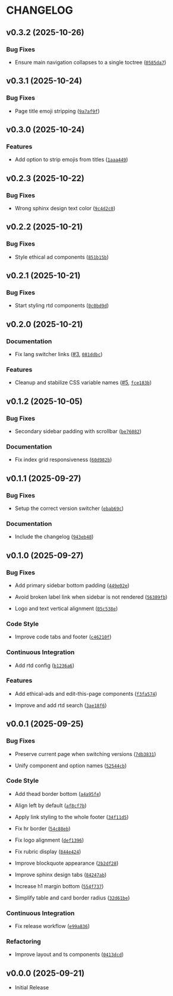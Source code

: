 # CHANGELOG

<!-- version list -->

## v0.3.2 (2025-10-26)

### Bug Fixes

- Ensure main navigation collapses to a single toctree
  ([`0585da7`](https://github.com/aksiome/breeze/commit/0585da7c3c0a05a3e8929fe36e795c710211b66c))


## v0.3.1 (2025-10-24)

### Bug Fixes

- Page title emoji stripping
  ([`9a7af9f`](https://github.com/aksiome/breeze/commit/9a7af9fa0018e6744f333a87d971e13cd160a2bd))


## v0.3.0 (2025-10-24)

### Features

- Add option to strip emojis from titles
  ([`1aaa449`](https://github.com/aksiome/breeze/commit/1aaa44960d937eb9b99f0131d39a2cdb1c70d943))


## v0.2.3 (2025-10-22)

### Bug Fixes

- Wrong sphinx design text color
  ([`9c4d2c0`](https://github.com/aksiome/breeze/commit/9c4d2c032179890417195ee9b485f5842ced64c4))


## v0.2.2 (2025-10-21)

### Bug Fixes

- Style ethical ad components
  ([`851b15b`](https://github.com/aksiome/breeze/commit/851b15b96f580652ea057605102eca7634afc554))


## v0.2.1 (2025-10-21)

### Bug Fixes

- Start styling rtd components
  ([`0c0bd9d`](https://github.com/aksiome/breeze/commit/0c0bd9d567b4fbb65d44700415ad055989808870))


## v0.2.0 (2025-10-21)

### Documentation

- Fix lang switcher links ([#3](https://github.com/aksiome/breeze/pull/3),
  [`081ddbc`](https://github.com/aksiome/breeze/commit/081ddbcd7294365e68969c765fa807a2f5835f5c))

### Features

- Cleanup and stabilize CSS variable names ([#5](https://github.com/aksiome/breeze/pull/5),
  [`fce183b`](https://github.com/aksiome/breeze/commit/fce183b298bdede502b2c400420b9047741200d4))


## v0.1.2 (2025-10-05)

### Bug Fixes

- Secondary sidebar padding with scrollbar
  ([`be76082`](https://github.com/aksiome/breeze/commit/be76082f4040357311dc97f9a9e2b5e50d6573c4))

### Documentation

- Fix index grid responsiveness
  ([`60d982b`](https://github.com/aksiome/breeze/commit/60d982b8c269caea3c2bffbdaf6a96f6e29f3168))


## v0.1.1 (2025-09-27)

### Bug Fixes

- Setup the correct version switcher
  ([`ebab69c`](https://github.com/aksiome/breeze/commit/ebab69cd17e81feb445e87ff483d6ce76c462910))

### Documentation

- Include the changelog
  ([`943eb48`](https://github.com/aksiome/breeze/commit/943eb489b74d1925ed8ed8e77827162ded3961d9))


## v0.1.0 (2025-09-27)

### Bug Fixes

- Add primary sidebar bottom padding
  ([`449e02e`](https://github.com/aksiome/breeze/commit/449e02e41096085e64f9263bbc3364e5f87834ff))

- Avoid broken label link when sidebar is not rendered
  ([`56389fb`](https://github.com/aksiome/breeze/commit/56389fb198df5186967b79c13f428eed6c85f917))

- Logo and text vertical alignment
  ([`05c538e`](https://github.com/aksiome/breeze/commit/05c538eda3f96a26b0a8b9fdbb202e420461c6b5))

### Code Style

- Improve code tabs and footer
  ([`c46210f`](https://github.com/aksiome/breeze/commit/c46210fa08b3359d15e51e7707ef6078edb65f61))

### Continuous Integration

- Add rtd config
  ([`b1236a6`](https://github.com/aksiome/breeze/commit/b1236a6d7eac6a6e7b6cbcbeed33b909fb8b1b5e))

### Features

- Add ethical-ads and edit-this-page components
  ([`f3fa574`](https://github.com/aksiome/breeze/commit/f3fa574d2fc3fd4a327fa08c78486962a05c1dec))

- Improve and add rtd search
  ([`3ae18f6`](https://github.com/aksiome/breeze/commit/3ae18f69ced78ac0345985d002c7d1d683e48f79))


## v0.0.1 (2025-09-25)

### Bug Fixes

- Preserve current page when switching versions
  ([`7db3831`](https://github.com/aksiome/breeze/commit/7db3831be11ca03c51f53a87631e83f613d6f4bc))

- Unify component and option names
  ([`52544cb`](https://github.com/aksiome/breeze/commit/52544cb440a592cc8697a6e4b2eceb6ae9439461))

### Code Style

- Add thead border bottom
  ([`a4a95fe`](https://github.com/aksiome/breeze/commit/a4a95fea73a7e4ef7da67964384ff5bc19ddbb17))

- Align left by default
  ([`af8cf7b`](https://github.com/aksiome/breeze/commit/af8cf7b6fd7f933f76b3e81b59ea7c85e699d19e))

- Apply link styling to the whole footer
  ([`34f11d5`](https://github.com/aksiome/breeze/commit/34f11d551e2e7fc1a32534c15bccfab04f3ca966))

- Fix hr border
  ([`54c88eb`](https://github.com/aksiome/breeze/commit/54c88eba69d4efd0741691743f22431b10072cdd))

- Fix logo alignment
  ([`def1396`](https://github.com/aksiome/breeze/commit/def139622839df814dba8fe064f0971887a64755))

- Fix rubric display
  ([`844e424`](https://github.com/aksiome/breeze/commit/844e424c43c6275edeb46979f77e976815cb84ae))

- Improve blockquote appearance
  ([`2b2df28`](https://github.com/aksiome/breeze/commit/2b2df2812bb1eac080f0567a55311a4171741f82))

- Improve sphinx design tabs
  ([`84247ab`](https://github.com/aksiome/breeze/commit/84247ab9bf83103f2b8bfe2f810dd9a20941b446))

- Increase h1 margin bottom
  ([`554f737`](https://github.com/aksiome/breeze/commit/554f73764c98ecc3fa499f48321695dcd34705bf))

- Simplify table and card border radius
  ([`32d61be`](https://github.com/aksiome/breeze/commit/32d61be0816162360a68604b72040019c6fb5315))

### Continuous Integration

- Fix release workflow
  ([`e99a836`](https://github.com/aksiome/breeze/commit/e99a8366a20a3408daf93440bd0bb438b81c7ba9))

### Refactoring

- Improve layout and ts components
  ([`0413dcd`](https://github.com/aksiome/breeze/commit/0413dcdbfca9e52a9a00893efaa6cb5be6f62538))


## v0.0.0 (2025-09-21)

- Initial Release
